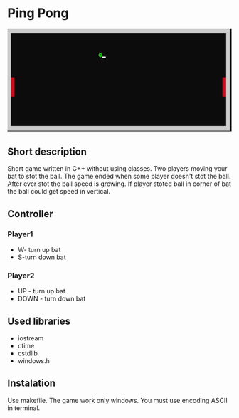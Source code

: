 # Ping Pong
![](./main.png)
## Short description
Short game written in C++ without using classes. Two players moving your bat to stot the ball.
The game ended when some player doesn't stot the ball. After ever stot the ball speed is growing. If player stoted ball in corner of bat the 
ball could get speed in vertical.
## Controller
### Player1 
* W- turn up bat 
* S-turn down bat
### Player2 
* UP - turn up bat 
* DOWN - turn down bat
## Used libraries
* iostream
* ctime
* cstdlib
* windows.h
## Instalation
Use makefile. The game work only windows. You must use encoding ASCII in terminal.

